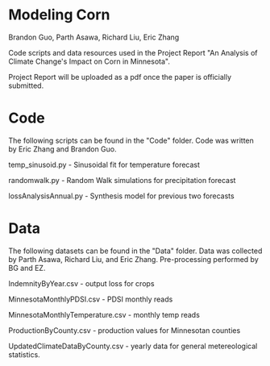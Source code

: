 # Modeling Corn

Brandon Guo, Parth Asawa, Richard Liu, Eric Zhang

Code scripts and data resources used in the Project Report "An Analysis of Climate Change's Impact on Corn in Minnesota". 


Project Report will be uploaded as a pdf once the paper is officially submitted. 

# Code
The following scripts can be found in the "Code" folder. Code was written by Eric Zhang and Brandon Guo.

temp_sinusoid.py - Sinusoidal fit for temperature forecast

randomwalk.py - Random Walk simulations for precipitation forecast

lossAnalysisAnnual.py - Synthesis model for previous two forecasts

# Data
The following datasets can be found in the "Data" folder. Data was collected by Parth Asawa, Richard Liu, and Eric Zhang. Pre-processing performed by BG and EZ. 

IndemnityByYear.csv - output loss for crops

MinnesotaMonthlyPDSI.csv - PDSI monthly reads

MinnesotaMonthlyTemperature.csv - monthly temp reads

ProductionByCounty.csv - production values for Minnesotan counties

UpdatedClimateDataByCounty.csv - yearly data for general metereological statistics. 






























































































































































